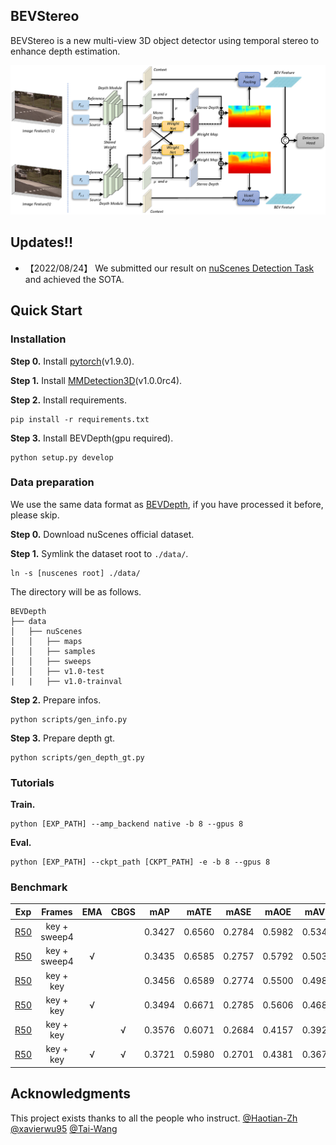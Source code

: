 ## BEVStereo
BEVStereo is a new multi-view 3D object detector using temporal stereo to enhance depth estimation.

<img src="assets/framework.png" width="1000" >

## Updates!!
* 【2022/08/24】 We submitted our result on [nuScenes Detection Task](https://nuscenes.org/object-detection?externalData=all&mapData=all&modalities=Camera) and achieved the SOTA.

## Quick Start
### Installation
**Step 0.** Install [pytorch](https://pytorch.org/)(v1.9.0).

**Step 1.** Install [MMDetection3D](https://github.com/open-mmlab/mmdetection3d)(v1.0.0rc4).

**Step 2.** Install requirements.
```shell
pip install -r requirements.txt
```
**Step 3.** Install BEVDepth(gpu required).
```shell
python setup.py develop
```

### Data preparation
We use the same data format as [BEVDepth](https://github.com/Megvii-BaseDetection/BEVDepth), if you have processed it before, please skip.

**Step 0.** Download nuScenes official dataset.

**Step 1.** Symlink the dataset root to `./data/`.
```
ln -s [nuscenes root] ./data/
```
The directory will be as follows.
```
BEVDepth
├── data
│   ├── nuScenes
│   │   ├── maps
│   │   ├── samples
│   │   ├── sweeps
│   │   ├── v1.0-test
|   |   ├── v1.0-trainval
```
**Step 2.** Prepare infos.
```
python scripts/gen_info.py
```
**Step 3.** Prepare depth gt.
```
python scripts/gen_depth_gt.py
```

### Tutorials
**Train.**
```
python [EXP_PATH] --amp_backend native -b 8 --gpus 8
```
**Eval.**
```
python [EXP_PATH] --ckpt_path [CKPT_PATH] -e -b 8 --gpus 8
```
### Benchmark
|Exp| Frames |EMA| CBGS |mAP |mATE| mASE | mAOE |mAVE| mAAE | NDS | weights |
| ------ | :---: | :---: | :---: | :---: |:---:     |:---:  | :---: | :----: | :----: | :----: | :----: |
|[R50](exps/bev_stereo_lss_r50_256x704_128x128_24e_key4.py)|key + sweep4| | |0.3427| 0.6560 | 0.2784| 0.5982| 0.5347| 0.2228| 0.4423|[github](https://github.com/Megvii-BaseDetection/BEVStereo/releases/download/v0.0.2/bev_stereo_lss_r50_256x704_128x128_24e_key4.pth)|
|[R50](exps/bev_stereo_lss_r50_256x704_128x128_24e_key4.py)|key + sweep4|√| |0.3435|0.6585|0.2757|0.5792|0.5034|0.2163|0.4485|[github](https://github.com/Megvii-BaseDetection/BEVStereo/releases/download/v0.0.2/bev_stereo_lss_r50_256x704_128x128_24e_key4_ema.pth)|
|[R50](exps/bev_stereo_lss_r50_256x704_128x128_24e_2key.py)|key + key|| | 0.3456 | 0.6589 | 0.2774 | 0.5500 | 0.4980 | 0.2278 | 0.4516 | [github](https://github.com/Megvii-BaseDetection/BEVStereo/releases/download/v0.0.2/bev_stereo_lss_r50_256x704_128x128_24e_2key.pth)|
|[R50](exps/bev_stereo_lss_r50_256x704_128x128_24e_2key_ema.py)|key + key|√| | 0.3494 |  0.6671     |0.2785 | 0.5606 | 0.4686 | 0.2295 | 0.4543 | [github](https://github.com/Megvii-BaseDetection/BEVStereo/releases/download/v0.0.2/bev_stereo_lss_r50_256x704_128x128_24e_2key_ema.pth)|
|[R50](exps/bev_stereo_lss_r50_256x704_128x128_20e_cbgs_2key_da.py)|key + key| |√| 0.3576 | 0.6071 | 0.2684 | 0.4157 | 0.3928 | 0.2021 | 0.4902 | [github](https://github.com/Megvii-BaseDetection/BEVStereo/releases/download/v0.0.2/bev_stereo_lss_r50_256x704_128x128_20e_cbgs_2key_da.pth)|
|[R50](exps/bev_stereo_lss_r50_256x704_128x128_20e_cbgs_2key_da_ema.py)|key + key|√|√| 0.3721 | 0.5980 |  0.2701 | 0.4381 | 0.3672 | 0.1898 | 0.4997 | [github](https://github.com/Megvii-BaseDetection/BEVStereo/releases/download/v0.0.2/bev_stereo_lss_r50_256x704_128x128_20e_cbgs_2key_da_ema.pth)|

## Acknowledgments
This project exists thanks to all the people who instruct.
[@Haotian-Zh](https://github.com/Tinyyyy) [@xavierwu95](https://github.com/xavierwu95) [@Tai-Wang](https://github.com/Tai-Wang)
